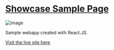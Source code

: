 # [Showcase Sample Page](https://github.com/quentinmay/nytelock-sample-page)
![image](https://user-images.githubusercontent.com/73214439/126015332-faff4f62-89b7-4b70-92d7-7b6bcb772aba.png)

Sample webapp created with React.JS.

[Visit the live site here](https://quentinmay.github.io/nytelock-sample-page/)
